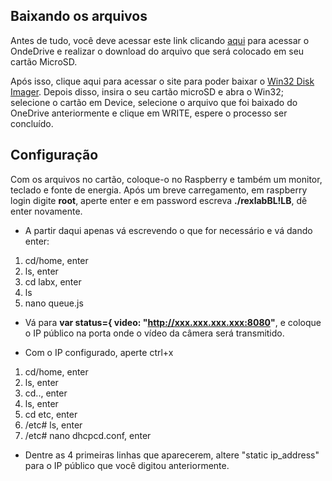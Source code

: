 ## Baixando os arquivos

  Antes de tudo, você deve acessar este link clicando [aqui](https://alunosatcedu-my.sharepoint.com/:f:/g/personal/jefferson_57221_alunosatc_edu_br/Ep4_SScbwBZFpGY_S-Wh9d0B6rdQTvU-0xS5ClqPOsheoA?e=wVx5ys) para acessar o OndeDrive 
e realizar o download do arquivo que será colocado em seu cartão MicroSD.

  Após isso, clique aqui para acessar o site para poder baixar o [Win32 Disk Imager](https://sourceforge.net/projects/win32diskimager/). Depois disso, 
insira o seu cartão microSD e abra o Win32; selecione o cartão em Device, selecione o arquivo que foi baixado do OneDrive anteriormente e clique em WRITE, 
espere o processo ser concluído.

## Configuração 

  Com os arquivos no cartão, coloque-o no Raspberry e também um monitor, teclado e fonte de energia.
  Após um breve carregamento, em raspberry login digite **root**, aperte enter e em password escreva **./rexlabBL!LB**, dê enter novamente.
 -  A partir daqui apenas vá escrevendo o que for necessário e vá dando enter:
  1. cd/home, enter
  2. ls, enter
  3. cd labx, enter
  4. ls 
  5. nano queue.js
  
 - Vá para **var status={ video: "http://xxx.xxx.xxx.xxx:8080"**, e coloque o IP público na porta onde o vídeo da câmera será transmitido.
 
 - Com o IP configurado, aperte ctrl+x
  1. cd/home, enter
  2. ls, enter
  3. cd.., enter
  4. ls, enter
  5. cd etc, enter
  6. /etc# ls, enter
  7. /etc# nano dhcpcd.conf, enter
  
  - Dentre as 4 primeiras linhas que aparecerem, altere "static ip_address" para o IP público que você digitou anteriormente.
  
  
  
  
  
